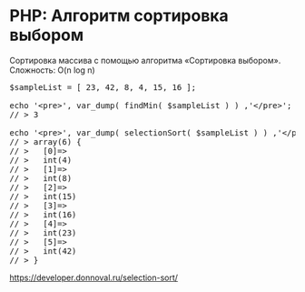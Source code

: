 # PHP: Алгоритм сортировка выбором
Сортировка массива с помощью алгоритма «Сортировка выбором».
Сложность: O(n log n)
<pre>
$sampleList = [ 23, 42, 8, 4, 15, 16 ];

echo '&lt;pre&gt;', var_dump( findMin( $sampleList ) ) ,'&lt;/pre&gt;';
// &gt; 3

echo '&lt;pre&gt;', var_dump( selectionSort( $sampleList ) ) ,'&lt;/pre&gt;';
// &gt; array(6) {
// &gt;   [0]=&gt;
// &gt;   int(4)
// &gt;   [1]=&gt;
// &gt;   int(8)
// &gt;   [2]=&gt;
// &gt;   int(15)
// &gt;   [3]=&gt;
// &gt;   int(16)
// &gt;   [4]=&gt;
// &gt;   int(23)
// &gt;   [5]=&gt;
// &gt;   int(42)
// &gt; }
</pre>
https://developer.donnoval.ru/selection-sort/
